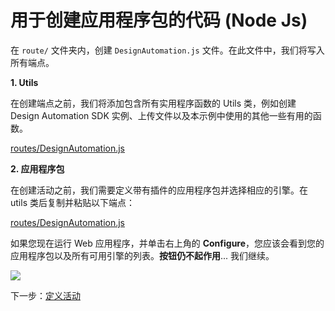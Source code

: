# 用于创建应用程序包的代码 (Node Js)


在 `route/` 文件夹内，创建 `DesignAutomation.js` 文件。在此文件中，我们将写入所有端点。

**1. Utils**

在创建端点之前，我们将添加包含所有实用程序函数的 Utils 类，例如创建 Design Automation SDK 实例、上传文件以及本示例中使用的其他一些有用的函数。

[routes/DesignAutomation.js](_snippets/modifymodels/node/routes/DesignAutomation.1.js ':include :type=code javascript')

**2. 应用程序包**

在创建活动之前，我们需要定义带有插件的应用程序包并选择相应的引擎。在 utils 类后复制并粘贴以下端点：

[routes/DesignAutomation.js](_snippets/modifymodels/node/routes/DesignAutomation.2.js ':include :type=code javascript')

如果您现在运行 Web 应用程序，并单击右上角的 **Configure**，您应该会看到您的应用程序包以及所有可用引擎的列表。**按钮仍不起作用**... 我们继续。

![](_media/designautomation/list_engines.png)

下一步：[定义活动](/zh-CN/designautomation/activity/)